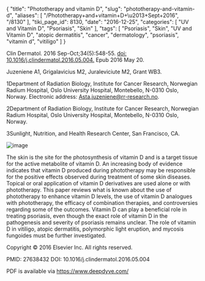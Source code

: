 {
    "title": "Phototherapy and vitamin D",
    "slug": "phototherapy-and-vitamin-d",
    "aliases": [
        "/Phototherapy+and+vitamin+D+\u2013+Sept+2016",
        "/8130"
    ],
    "tiki_page_id": 8130,
    "date": "2016-12-25",
    "categories": [
        "UV and Vitamin D",
        "Psoriasis",
        "Skin"
    ],
    "tags": [
        "Psoriasis",
        "Skin",
        "UV and Vitamin D",
        "atopic dermatitis",
        "cancer",
        "dermatology",
        "psoriasis",
        "vitamin d",
        "vitiligo"
    ]
}


Clin Dermatol. 2016 Sep-Oct;34(5):548-55. [doi: 10.1016/j.clindermatol.2016.05.004.](https://doi.org/10.1016/j.clindermatol.2016.05.004.) Epub 2016 May 20.

Juzeniene A1, Grigalavicius M2, Juraleviciute M2, Grant WB3.

1Department of Radiation Biology, Institute for Cancer Research, Norwegian Radium Hospital, Oslo University Hospital, Montebello, N-0310 Oslo, Norway. Electronic address: Asta.juzeniene@rr-research.no.

2Department of Radiation Biology, Institute for Cancer Research, Norwegian Radium Hospital, Oslo University Hospital, Montebello, N-0310 Oslo, Norway.

3Sunlight, Nutrition, and Health Research Center, San Francisco, CA.

<img src="https://d1bk1kqxc0sym.cloudfront.net/attachments/jpeg/pdt.jpg" alt="image">

The skin is the site for the photosynthesis of vitamin D and is a target tissue for the active metabolite of vitamin D. An increasing body of evidence indicates that vitamin D produced during phototherapy may be responsible for the positive effects observed during treatment of some skin diseases. Topical or oral application of vitamin D derivatives are used alone or with phototherapy. This paper reviews what is known about the use of phototherapy to enhance vitamin D levels, the use of vitamin D analogues with phototherapy, the efficacy of combination therapies, and controversies regarding some of the outcomes. Vitamin D can play a beneficial role in treating psoriasis, even though the exact role of vitamin D in the pathogenesis and severity of psoriasis remains unclear. The role of vitamin D in vitiligo, atopic dermatitis, polymorphic light eruption, and mycosis fungoides must be further investigated.

Copyright © 2016 Elsevier Inc. All rights reserved.

PMID: 27638432 DOI: 10.1016/j.clindermatol.2016.05.004

PDF  is available via https://www.deepdyve.com/